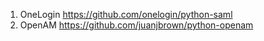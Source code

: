 1. OneLogin https://github.com/onelogin/python-saml
2. OpenAM https://github.com/juanjbrown/python-openam
